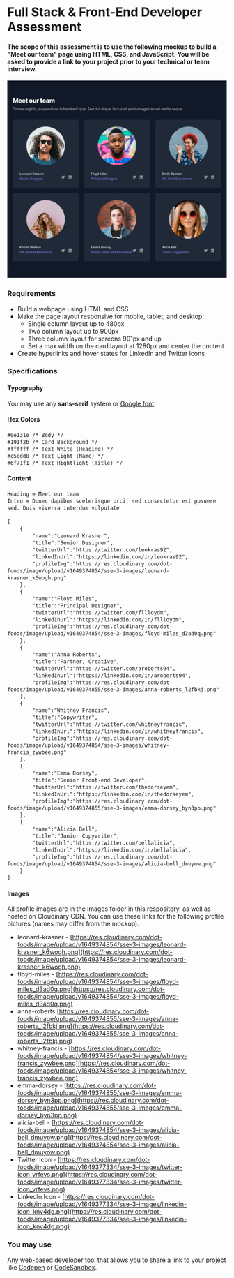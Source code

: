 # Full Stack & Front-End Developer Assessment 

#### The scope of this assessment is to use the following mockup to build a "Meet our team" page using HTML, CSS, and JavaScript.  You will be asked to provide a link to your project prior to your technical or team interview.

![Meet our team](meet-our-team.jpg)

### Requirements
* Build a webpage using HTML and CSS
* Make the page layout responsive for mobile, tablet, and desktop:
  * Single column layout up to 480px
  * Two column layout up to 900px
  * Three column layout for screens 901px and up
  * Set a max width on the card layout at 1280px and center the content
* Create hyperlinks and hover states for LinkedIn and Twitter icons


### Specifications

#### Typography
You may use any **sans-serif** system or [Google font](https://fonts.google.com/). 

#### Hex Colors
```
#0e131e /* Body */
#191f2b /* Card Background */
#ffffff /* Text White (Heading) */
#c5cdd8 /* Text Light (Name) */
#6f71f1 /* Text Hightlight (Title) */
```
#### Content
```
Heading = Meet our team
Intro = Donec dapibus scelerisque orci, sed consectetur est posuere sed. Duis viverra interdum vulputate

[
    {
        "name":"Leonard Krasner",
        "title":"Senior Designer",
        "twitterUrl":"https://twitter.com/leokras92",
        "linkedInUrl":"https://linkedin.com/in/leokras92",
        "profileImg":"https://res.cloudinary.com/dot-foods/image/upload/v1649374854/sse-3-images/leonard-krasner_k6wogh.png"
    },
    {
        "name":"Floyd Miles",
        "title":"Principal Designer",
        "twitterUrl":"https://twitter.com/fllloydm",
        "linkedInUrl":"https://linkedin.com/in/fllloydm",
        "profileImg":"https://res.cloudinary.com/dot-foods/image/upload/v1649374854/sse-3-images/floyd-miles_d3ad0q.png"
    },
    {
        "name":"Anna Roberts",
        "title":"Partner, Creative",
        "twitterUrl":"https://twitter.com/aroberts94",
        "linkedInUrl":"https://linkedin.com/in/aroberts94",
        "profileImg":"https://res.cloudinary.com/dot-foods/image/upload/v1649374855/sse-3-images/anna-roberts_l2fbkj.png"
    },
    {
        "name":"Whitney Francis",
        "title":"Copywriter",
        "twitterUrl":"https://twitter.com/whitneyfrancis",
        "linkedInUrl":"https://linkedin.com/in/whitneyfrancis",
        "profileImg":"https://res.cloudinary.com/dot-foods/image/upload/v1649374854/sse-3-images/whitney-francis_zywbee.png"
    },
    {
        "name":"Emma Dorsey",
        "title":"Senior Front-end Developer",
        "twitterUrl":"https://twitter.com/thedorseyem",
        "linkedInUrl":"https://linkedin.com/in/thedorseyem",
        "profileImg":"https://res.cloudinary.com/dot-foods/image/upload/v1649374855/sse-3-images/emma-dorsey_byn3pp.png"
    },
    {
        "name":"Alicia Bell",
        "title":"Junior Copywriter",
        "twitterUrl":"https://twitter.com/bellalicia",
        "linkedInUrl":"https://linkedin.com/in/bellalicia",
        "profileImg":"https://res.cloudinary.com/dot-foods/image/upload/v1649374854/sse-3-images/alicia-bell_dmuyow.png"
    }
]
```
#### Images 
All profile images are in the images folder in this respository, as well as hosted on Cloudinary CDN. You can use these links for the following profile pictures (names may differ from the mockup).

* leonard-krasner - [https://res.cloudinary.com/dot-foods/image/upload/v1649374854/sse-3-images/leonard-krasner_k6wogh.png](https://res.cloudinary.com/dot-foods/image/upload/v1649374854/sse-3-images/leonard-krasner_k6wogh.png)
* floyd-miles - [https://res.cloudinary.com/dot-foods/image/upload/v1649374854/sse-3-images/floyd-miles_d3ad0q.png](https://res.cloudinary.com/dot-foods/image/upload/v1649374854/sse-3-images/floyd-miles_d3ad0q.png)
* anna-roberts [https://res.cloudinary.com/dot-foods/image/upload/v1649374855/sse-3-images/anna-roberts_l2fbkj.png](https://res.cloudinary.com/dot-foods/image/upload/v1649374855/sse-3-images/anna-roberts_l2fbkj.png)
* whitney-francis - [https://res.cloudinary.com/dot-foods/image/upload/v1649374854/sse-3-images/whitney-francis_zywbee.png](https://res.cloudinary.com/dot-foods/image/upload/v1649374854/sse-3-images/whitney-francis_zywbee.png)
* emma-dorsey - [https://res.cloudinary.com/dot-foods/image/upload/v1649374855/sse-3-images/emma-dorsey_byn3pp.png](https://res.cloudinary.com/dot-foods/image/upload/v1649374855/sse-3-images/emma-dorsey_byn3pp.png)
* alicia-bell - [https://res.cloudinary.com/dot-foods/image/upload/v1649374854/sse-3-images/alicia-bell_dmuyow.png](https://res.cloudinary.com/dot-foods/image/upload/v1649374854/sse-3-images/alicia-bell_dmuyow.png)
* Twitter Icon - [https://res.cloudinary.com/dot-foods/image/upload/v1649377334/sse-3-images/twitter-icon_vrfevs.png](https://res.cloudinary.com/dot-foods/image/upload/v1649377334/sse-3-images/twitter-icon_vrfevs.png)
* LinkedIn Icon - [https://res.cloudinary.com/dot-foods/image/upload/v1649377334/sse-3-images/linkedin-icon_knv4dg.png](https://res.cloudinary.com/dot-foods/image/upload/v1649377334/sse-3-images/linkedin-icon_knv4dg.png)

### You may use
Any web-based developer tool that allows you to share a link to your project like [Codepen](https://codepen.io/) or [CodeSandbox](https://codesandbox.io/).
